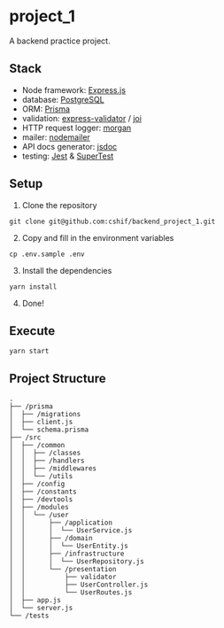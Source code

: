# project_1

A backend practice project.

## Stack
- Node framework: [Express.js](https://expressjs.com/)
- database: [PostgreSQL](https://www.postgresql.org/)
- ORM: [Prisma](https://www.prisma.io/)
- validation: [express-validator](https://express-validator.github.io/docs) / [joi](https://joi.dev/)
- HTTP request logger: [morgan](https://github.com/expressjs/morgan)
- mailer: [nodemailer](https://nodemailer.com/)
- API docs generator: [jsdoc](https://jsdoc.app/)
- testing: [Jest](https://jestjs.io/) & [SuperTest](https://github.com/ladjs/supertest)

## Setup

1. Clone the repository
```
git clone git@github.com:cshif/backend_project_1.git
```

2. Copy and fill in the environment variables
```
cp .env.sample .env
```

3. Install the dependencies
```
yarn install
```

4. Done!

## Execute
```
yarn start
```

## Project Structure

```
.
├── /prisma
│  ├── /migrations
│  ├── client.js
│  └── schema.prisma
├── /src
│  ├── /common
│  │  ├── /classes
│  │  ├── /handlers
│  │  ├── /middlewares
│  │  └── /utils
│  ├── /config
│  ├── /constants
│  ├── /devtools
│  ├── /modules
│  │  └── /user
│  │      ├── /application
│  │      │  └── UserService.js
│  │      ├── /domain
│  │      │  └── UserEntity.js
│  │      ├── /infrastructure
│  │      │  └── UserRepository.js
│  │      └── /presentation
│  │          ├── validator
│  │          ├── UserController.js
│  │          └── UserRoutes.js
│  ├── app.js
│  └── server.js
└── /tests
```
